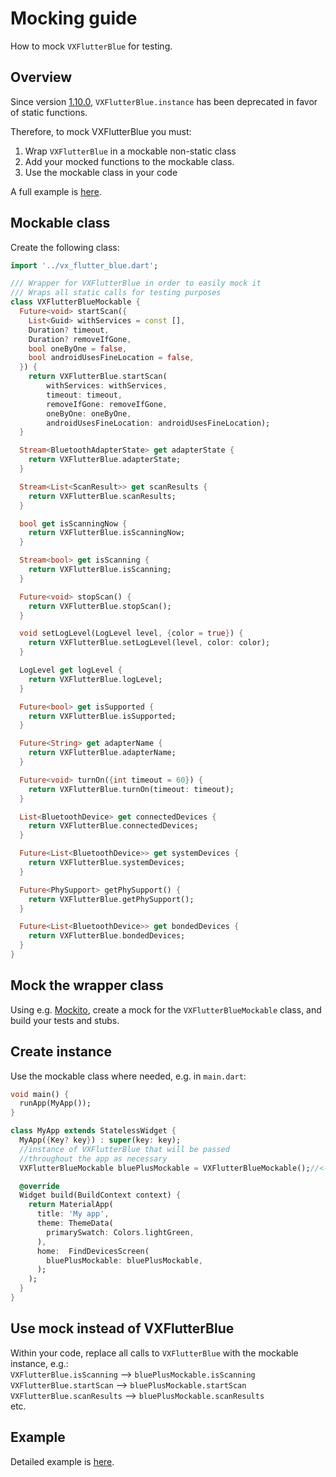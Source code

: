 # Mocking guide

How to mock `VXFlutterBlue` for testing.

## Overview

Since version [1.10.0](https://pub.dev/packages/vx_flutter_blue/changelog#1100), `VXFlutterBlue.instance` has been deprecated in favor of static functions.

Therefore, to mock VXFlutterBlue you must:

1. Wrap `VXFlutterBlue` in a mockable non-static class
2. Add your mocked functions to the mockable class.
2. Use the mockable class in your code

A full example is [here](https://dsavir-h.medium.com/mocking-bluetooth-in-flutter-updated-cb3b9484ae02).

## Mockable class

Create the following class:

```dart
import '../vx_flutter_blue.dart';

/// Wrapper for VXFlutterBlue in order to easily mock it
/// Wraps all static calls for testing purposes
class VXFlutterBlueMockable {
  Future<void> startScan({
    List<Guid> withServices = const [],
    Duration? timeout,
    Duration? removeIfGone,
    bool oneByOne = false,
    bool androidUsesFineLocation = false,
  }) {
    return VXFlutterBlue.startScan(
        withServices: withServices,
        timeout: timeout,
        removeIfGone: removeIfGone,
        oneByOne: oneByOne,
        androidUsesFineLocation: androidUsesFineLocation);
  }

  Stream<BluetoothAdapterState> get adapterState {
    return VXFlutterBlue.adapterState;
  }

  Stream<List<ScanResult>> get scanResults {
    return VXFlutterBlue.scanResults;
  }

  bool get isScanningNow {
    return VXFlutterBlue.isScanningNow;
  }

  Stream<bool> get isScanning {
    return VXFlutterBlue.isScanning;
  }

  Future<void> stopScan() {
    return VXFlutterBlue.stopScan();
  }

  void setLogLevel(LogLevel level, {color = true}) {
    return VXFlutterBlue.setLogLevel(level, color: color);
  }

  LogLevel get logLevel {
    return VXFlutterBlue.logLevel;
  }

  Future<bool> get isSupported {
    return VXFlutterBlue.isSupported;
  }

  Future<String> get adapterName {
    return VXFlutterBlue.adapterName;
  }

  Future<void> turnOn({int timeout = 60}) {
    return VXFlutterBlue.turnOn(timeout: timeout);
  }

  List<BluetoothDevice> get connectedDevices {
    return VXFlutterBlue.connectedDevices;
  }

  Future<List<BluetoothDevice>> get systemDevices {
    return VXFlutterBlue.systemDevices;
  }

  Future<PhySupport> getPhySupport() {
    return VXFlutterBlue.getPhySupport();
  }

  Future<List<BluetoothDevice>> get bondedDevices {
    return VXFlutterBlue.bondedDevices;
  }
}
```

## Mock the wrapper class

Using e.g. [Mockito](https://pub.dev/packages/mockito), create a mock for the `VXFlutterBlueMockable` class, and build your tests and stubs.

## Create instance

Use the mockable class where needed, e.g. in `main.dart`:

```dart
void main() {
  runApp(MyApp());
}

class MyApp extends StatelessWidget {
  MyApp({Key? key}) : super(key: key);
  //instance of VXFlutterBlue that will be passed
  //throughout the app as necessary
  VXFlutterBlueMockable bluePlusMockable = VXFlutterBlueMockable();//<--

  @override
  Widget build(BuildContext context) {
    return MaterialApp(
      title: 'My app',
      theme: ThemeData(
        primarySwatch: Colors.lightGreen,
      ),
      home:  FindDevicesScreen(
        bluePlusMockable: bluePlusMockable,
      );
    );
  }
}
```

## Use mock instead of VXFlutterBlue

Within your code, replace all calls to `VXFlutterBlue` with the mockable instance, e.g.:  
`VXFlutterBlue.isScanning` --> `bluePlusMockable.isScanning`  
`VXFlutterBlue.startScan` --> `bluePlusMockable.startScan`  
`VXFlutterBlue.scanResults` --> `bluePlusMockable.scanResults`  
etc.

## Example

Detailed example is [here](https://dsavir-h.medium.com/mocking-bluetooth-in-flutter-updated-cb3b9484ae02).
